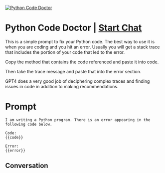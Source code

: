 
[![Python Code Doctor](https://flow-prompt-covers.s3.us-west-1.amazonaws.com/icon/Flat/i19.png)](https://gptcall.net/chat.html?data=%7B%22contact%22%3A%7B%22id%22%3A%22EslNVWlz8vN2GA_8Er2bN%22%2C%22flow%22%3Atrue%7D%7D)
# Python Code Doctor | [Start Chat](https://gptcall.net/chat.html?data=%7B%22contact%22%3A%7B%22id%22%3A%22EslNVWlz8vN2GA_8Er2bN%22%2C%22flow%22%3Atrue%7D%7D)
This is a simple prompt to fix your Python code. The best way to use it is when you are coding and you hit an error. Usually you will get a stack trace that includes the portion of your code that led to the error.



Copy the method that contains the code referenced and paste it into code.



Then take the trace message and paste that into the error section.



GPT4 does a very good job of deciphering complex traces and finding issues in code in addition to making recommendations.

# Prompt

```
I am writing a Python program. There is an error appearing in the following code below.

Code:
{{code}}

Error:
{{error}}
```

## Conversation





